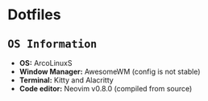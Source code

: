 # Dotfiles

## <samp>OS Information</samp>
- **OS:** ArcoLinuxS
- **Window Manager:** AwesomeWM (config is not stable)
- **Terminal:** Kitty and Alacritty
- **Code editor:** Neovim v0.8.0 (compiled from source)

